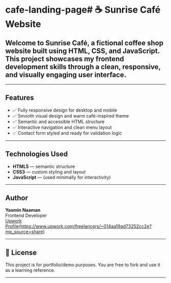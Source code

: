 # cafe-landing-page# ☕ Sunrise Café Website

Welcome to **Sunrise Café**, a fictional coffee shop website built using 
**HTML**, **CSS**, and **JavaScript**. This project showcases my frontend development skills through a clean, responsive, and visually engaging user interface.
---

---

##  Features

- ✅ Fully responsive design for desktop and mobile
- ✅ Smooth visual design and warm café-inspired theme
- ✅ Semantic and accessible HTML structure
- ✅ Interactive navigation and clean menu layout
- ✅ Contact form styled and ready for validation logic

---

##  Technologies Used

- **HTML5** — semantic structure  
- **CSS3** — custom styling and layout  
- **JavaScript** — (used minimally for interactivity)  

---

##  Author

**Yasmin Naaman**  
Frontend Developer  
[Upwork Profile](#)(https://www.upwork.com/freelancers/~014aa19ad73252cc2e?mp_source=share)

---

## 📜 License

This project is for portfolio/demo purposes. You are free to fork and use it as a learning reference.

---



